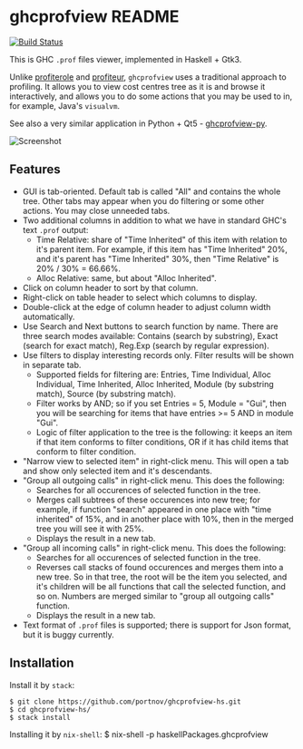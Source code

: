 ghcprofview README
==================

[![Build Status](https://travis-ci.org/portnov/ghcprofview-hs.svg?branch=master)](https://travis-ci.org/portnov/ghcprofview-hs) 

This is GHC `.prof` files viewer, implemented in Haskell + Gtk3.

Unlike [profiterole][1] and [profiteur][2], `ghcprofview` uses a traditional
approach to profiling. It allows you to view cost centres tree as it is and
browse it interactively, and allows you to do some actions that you may be used
to in, for example, Java's `visualvm`.

See also a very similar application in Python + Qt5 - [ghcprofview-py][3].

[1]: https://hackage.haskell.org/package/profiterole
[2]: https://hackage.haskell.org/package/profiteur
[3]: https://github.com/portnov/ghcprofview-py

![Screenshot](https://user-images.githubusercontent.com/284644/61590344-1a57ff80-abd1-11e9-93ce-dfc316c825ae.png)

Features
--------

* GUI is tab-oriented. Default tab is called "All" and contains the whole tree.
  Other tabs may appear when you do filtering or some other actions. You may
  close unneeded tabs.
* Two additional columns in addition to what we have in standard GHC's text `.prof` output:
  * Time Relative: share of "Time Inherited" of this item with relation to it's
    parent item. For example, if this item has "Time Inherited" 20%, and it's
    parent has "Time Inherited" 30%, then "Time Relative" is 20% / 30% =
    66.66%.
  * Alloc Relative: same, but about "Alloc Inherited".
* Click on column header to sort by that column.
* Right-click on table header to select which columns to display.
* Double-click at the edge of column header to adjust column width automatically.
* Use Search and Next buttons to search function by name. There are three
  search modes available: Contains (search by substring), Exact (search for
  exact match), Reg.Exp (search by regular expression).
* Use filters to display interesting records only. Filter results will be shown
  in separate tab.
  * Supported fields for filtering are: Entries, Time Individual, Alloc
    Individual, Time Inherited, Alloc Inherited, Module (by substring match),
    Source (by substring match).
  * Filter works by AND; so if you set Entries = 5, Module = "Gui", then you
    will be searching for items that have entries >= 5 AND in module "Gui".
  * Logic of filter application to the tree is the following: it keeps an item
    if that item conforms to filter conditions, OR if it has child items that
    conform to filter condition.
* "Narrow view to selected item" in right-click menu. This will open a tab and
  show only selected item and it's descendants.
* "Group all outgoing calls" in right-click menu. This does the following:
  * Searches for all occurences of selected function in the tree.
  * Merges call subtrees of these occurences into new tree; for example, if
    function "search" appeared in one place with "time inherited" of 15%, and
    in another place with 10%, then in the merged tree you will see it with
    25%.
  * Displays the result in a new tab.
* "Group all incoming calls" in right-click menu. This does the following:
  * Searches for all occurences of selected function in the tree.
  * Reverses call stacks of found occurences and merges them into a new tree.
    So in that tree, the root will be the item you selected, and it's children
    will be all functions that call the selected function, and so on. Numbers
    are merged similar to "group all outgoing calls" function.
  * Displays the result in a new tab.
* Text format of `.prof` files is supported; there is support for Json format,
  but it is buggy currently.

Installation
------------

Install it by `stack`:

    $ git clone https://github.com/portnov/ghcprofview-hs.git
    $ cd ghcprofview-hs/
    $ stack install

Installing it by `nix-shell`:
    $ nix-shell -p haskellPackages.ghcprofview
